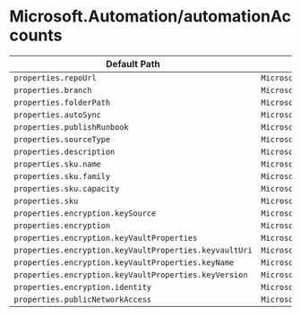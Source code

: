# Microsoft.Automation/automationAccounts

| Default Path | Alias |
|---|---|
| `properties.repoUrl` | `Microsoft.Automation/automationAccounts/sourceControls.repoUrl` |
| `properties.branch` | `Microsoft.Automation/automationAccounts/sourceControls.branch` |
| `properties.folderPath` | `Microsoft.Automation/automationAccounts/sourceControls.folderPath` |
| `properties.autoSync` | `Microsoft.Automation/automationAccounts/sourceControls.autoSync` |
| `properties.publishRunbook` | `Microsoft.Automation/automationAccounts/sourceControls.publishRunbook` |
| `properties.sourceType` | `Microsoft.Automation/automationAccounts/sourceControls.sourceType` |
| `properties.description` | `Microsoft.Automation/automationAccounts/sourceControls.description` |
| `properties.sku.name` | `Microsoft.Automation/automationAccounts/sku.name` |
| `properties.sku.family` | `Microsoft.Automation/automationAccounts/sku.family` |
| `properties.sku.capacity` | `Microsoft.Automation/automationAccounts/sku.capacity` |
| `properties.sku` | `Microsoft.Automation/automationAccounts/sku` |
| `properties.encryption.keySource` | `Microsoft.Automation/automationAccounts/encryption.keySource` |
| `properties.encryption` | `Microsoft.Automation/automationAccounts/encryption` |
| `properties.encryption.keyVaultProperties` | `Microsoft.Automation/automationAccounts/encryption.keyVaultProperties` |
| `properties.encryption.keyVaultProperties.keyvaultUri` | `Microsoft.Automation/automationAccounts/encryption.keyVaultProperties.keyvaultUri` |
| `properties.encryption.keyVaultProperties.keyName` | `Microsoft.Automation/automationAccounts/encryption.keyVaultProperties.keyName` |
| `properties.encryption.keyVaultProperties.keyVersion` | `Microsoft.Automation/automationAccounts/encryption.keyVaultProperties.keyVersion` |
| `properties.encryption.identity` | `Microsoft.Automation/automationAccounts/encryption.identity` |
| `properties.publicNetworkAccess` | `Microsoft.Automation/automationAccounts/publicNetworkAccess` |

